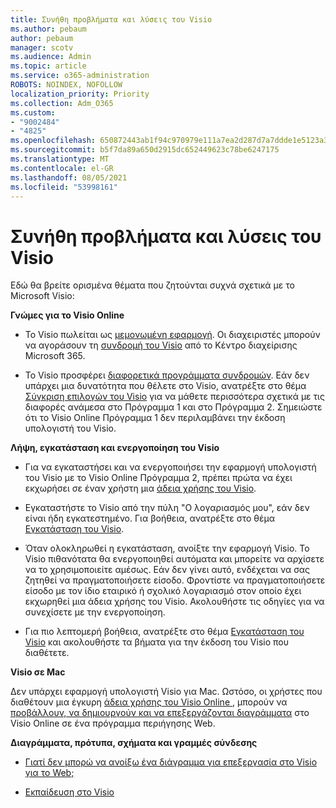 ```yaml
---
title: Συνήθη προβλήματα και λύσεις του Visio
ms.author: pebaum
author: pebaum
manager: scotv
ms.audience: Admin
ms.topic: article
ms.service: o365-administration
ROBOTS: NOINDEX, NOFOLLOW
localization_priority: Priority
ms.collection: Adm_O365
ms.custom:
- "9002484"
- "4825"
ms.openlocfilehash: 650872443ab1f94c970979e111a7ea2d287d7a7ddde1e5123a385edb48a0bb32
ms.sourcegitcommit: b5f7da89a650d2915dc652449623c78be6247175
ms.translationtype: MT
ms.contentlocale: el-GR
ms.lasthandoff: 08/05/2021
ms.locfileid: "53998161"
---
```

# <a name="visio-common-issues-and-resolutions"></a>Συνήθη προβλήματα και λύσεις του Visio

Εδώ θα βρείτε ορισμένα θέματα που ζητούνται συχνά σχετικά με το Microsoft Visio:

**Γνώμες για το Visio Online**

- Το Visio πωλείται ως [μεμονωμένη εφαρμογή](https://products.office.com/visio/flowchart-software). Οι διαχειριστές μπορούν να αγοράσουν τη [συνδρομή του Visio](https://docs.microsoft.com/alchemyinsights/purchase-visio-subscription) από το Κέντρο διαχείρισης Microsoft 365.

- Το Visio προσφέρει [διαφορετικά προγράμματα συνδρομών](https://products.office.com/visio/microsoft-visio-plans-and-pricing-compare-visio-options). Εάν δεν υπάρχει μια δυνατότητα που θέλετε στο Visio, ανατρέξτε στο θέμα [Σύγκριση επιλογών του Visio](https://products.office.com/visio/microsoft-visio-plans-and-pricing-compare-visio-options) για να μάθετε περισσότερα σχετικά με τις διαφορές ανάμεσα στο Πρόγραμμα 1 και στο Πρόγραμμα 2.  Σημειώστε ότι το Visio Online Πρόγραμμα 1 δεν περιλαμβάνει την έκδοση υπολογιστή του Visio.

**Λήψη, εγκατάσταση και ενεργοποίηση του Visio**

- Για να εγκαταστήσει και να ενεργοποιήσει την εφαρμογή υπολογιστή του Visio με το Visio Online Πρόγραμμα 2, πρέπει πρώτα να έχει εκχωρήσει σε έναν χρήστη μια [άδεια χρήσης του Visio](https://docs.microsoft.com/microsoft-365/admin/add-users/add-users).

- Εγκαταστήστε το Visio από την πύλη "Ο λογαριασμός μου", εάν δεν είναι ήδη εγκατεστημένο. Για βοήθεια, ανατρέξτε στο θέμα [Εγκατάσταση του Visio](https://support.office.com/article/f98f21e3-aa02-4827-9167-ddab5b025710).

- Όταν ολοκληρωθεί η εγκατάσταση, ανοίξτε την εφαρμογή Visio. Το Visio πιθανότατα θα ενεργοποιηθεί αυτόματα και μπορείτε να αρχίσετε να το χρησιμοποιείτε αμέσως. Εάν δεν γίνει αυτό, ενδέχεται να σας ζητηθεί να πραγματοποιήσετε είσοδο. Φροντίστε να πραγματοποιήσετε είσοδο με τον ίδιο εταιρικό ή σχολικό λογαριασμό στον οποίο έχει εκχωρηθεί μια άδεια χρήσης του Visio. Ακολουθήστε τις οδηγίες για να συνεχίσετε με την ενεργοποίηση.

- Για πιο λεπτομερή βοήθεια, ανατρέξτε στο θέμα [Εγκατάσταση του Visio](https://support.office.com/article/f98f21e3-aa02-4827-9167-ddab5b025710) και ακολουθήστε τα βήματα για την έκδοση του Visio που διαθέτετε.

**Visio σε Mac**

Δεν υπάρχει εφαρμογή υπολογιστή Visio για Mac. Ωστόσο, οι χρήστες που διαθέτουν μια έγκυρη [άδεια χρήσης του Visio Online ](https://docs.microsoft.com/microsoft-365/admin/add-users/add-users), μπορούν να [προβάλλουν, να δημιουργούν και να επεξεργάζονται διαγράμματα](https://support.office.com/article/06f04845-91b8-4e8f-881f-a43c970735fc) στο Visio Online σε ένα πρόγραμμα περιήγησης Web.

**Διαγράμματα, πρότυπα, σχήματα και γραμμές σύνδεσης**

- [Γιατί δεν μπορώ να ανοίξω ένα διάγραμμα για επεξεργασία στο Visio για το Web;](https://support.microsoft.com/office/ea4a23d3-21d3-4878-945e-cf1be4140357)

- [Εκπαίδευση στο Visio](https://support.office.com/article/visio-training-e058bcfa-1d90-4653-afc6-e84d54cf94a6)
